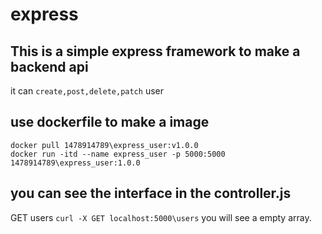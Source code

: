 # express

## This is a simple express framework to make a backend api

it can `create,post,delete,patch` user

## use dockerfile to make a image
`docker pull 1478914789\express_user:v1.0.0`\
`docker run -itd --name express_user -p 5000:5000 1478914789\express_user:1.0.0`

## you can see the interface in the controller.js
GET users `curl -X GET localhost:5000\users` you will see a empty array.

